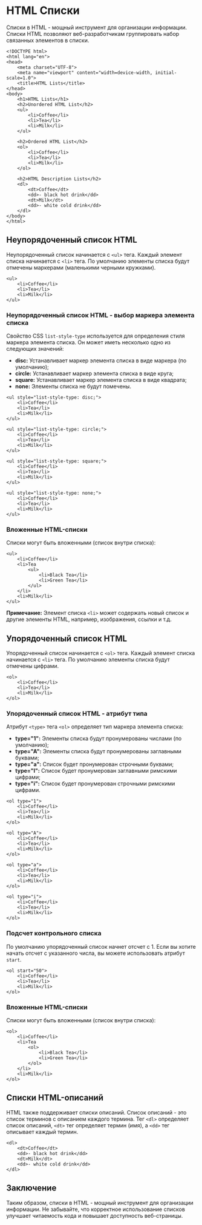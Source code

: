 # HTML Списки

Списки в HTML - мощный инструмент для организации информации. Списки HTML позволяют веб-разработчикам группировать набор связанных элементов в списки.

```
<!DOCTYPE html>
<html lang="en">
<head>
    <meta charset="UTF-8">
    <meta name="viewport" content="width=device-width, initial-scale=1.0">
    <title>HTML Lists</title>
</head>
<body>
    <h1>HTML Lists</h1>
    <h2>Unordered HTML List</h2>
    <ul>
        <li>Coffee</li>
        <li>Tea</li>
        <li>Milk</li>
    </ul>

    <h2>Ordered HTML List</h2>
    <ol>
        <li>Coffee</li>
        <li>Tea</li>
        <li>Milk</li>
    </ol>

    <h2>HTML Description Lists</h2>
    <dl>
        <dt>Coffee</dt>
        <dd>- black hot drink</dd>
        <dt>Milk</dt>
        <dd>- white cold drink</dd>
    </dl>
</body>
</html>
```

## Неупорядоченный список HTML

Неупорядоченный список начинается с ``<ul>`` тега. Каждый элемент списка начинается с ``<li>`` тега. По умолчанию элементы списка будут отмечены маркерами (маленькими черными кружками).

```
<ul>
    <li>Coffee</li>
    <li>Tea</li>
    <li>Milk</li>
</ul>
```

### Неупорядоченный список HTML - выбор маркера элемента списка

Свойство CSS ``list-style-type`` используется для определения стиля маркера элемента списка. Он может иметь несколько одно из следующих значений:

- **disc:** Устанавливает маркер элемента списка в виде маркера (по умолчанию);
- **circle:** Устанавливает маркер элемента списка в виде круга;
- **square:** Устанавливает маркер элемента списка в виде квадрата;
- **none:** Элементы списка не будут помечены.

```
<ul style="list-style-type: disc;">
    <li>Coffee</li>
    <li>Tea</li>
    <li>Milk</li>
</ul>

<ul style="list-style-type: circle;">
    <li>Coffee</li>
    <li>Tea</li>
    <li>Milk</li>
</ul>

<ul style="list-style-type: square;">
    <li>Coffee</li>
    <li>Tea</li>
    <li>Milk</li>
</ul>

<ul style="list-style-type: none;">
    <li>Coffee</li>
    <li>Tea</li>
    <li>Milk</li>
</ul>
```

### Вложенные HTML-списки

Списки могут быть вложенными (список внутри списка):

```
<ul>
    <li>Coffee</li>
    <li>Tea
        <ul>
            <li>Black Tea</li>
            <li>Green Tea</li>
        </ul>
    </li>
    <li>Milk</li>
</ul>
```

**Примечание:** Элемент списка ``<li>`` может содержать новый список и другие элементы HTML, например, изображения, ссылки и т.д.

## Упорядоченный список HTML

Упорядоченный список начинается с ``<ol>`` тега. Каждый элемент списка начинается с ``<li>`` тега. По умолчанию элементы списка будут отмечены цифрами.

```
<ol>
    <li>Coffee</li>
    <li>Tea</li>
    <li>Milk</li>
</ol>
```

### Упорядоченный список HTML - атрибут типа

Атрибут ``<type>`` тега ``<ol>`` определяет тип маркера элемента списка:

- **type="1":** Элементы списка будут пронумерованы числами (по умолчанию);
- **type="A":** Элементы списка будут пронумерованы заглавными буквами;
- **type="a":** Список будет пронумерован строчными буквами;
- **type="I":** Список будет пронумерован заглавными римскими цифрами;
- **type="i":** Список будет пронумерован строчными римскими цифрами.

```
<ol type="1">
    <li>Coffee</li>
    <li>Tea</li>
    <li>Milk</li>
</ol>

<ol type="A">
    <li>Coffee</li>
    <li>Tea</li>
    <li>Milk</li>
</ol>

<ol type="a">
    <li>Coffee</li>
    <li>Tea</li>
    <li>Milk</li>
</ol>

<ol type="i">
    <li>Coffee</li>
    <li>Tea</li>
    <li>Milk</li>
</ol>
```

### Подсчет контрольного списка

По умолчанию упорядоченный список начнет отсчет с 1. Если вы хотите начать отсчет с указанного числа, вы можете использовать атрибут ``start``.

```
<ol start="50">
    <li>Coffee</li>
    <li>Tea</li>
    <li>Milk</li>
</ol>
```

### Вложенные HTML-списки

Списки могут быть вложенными (список внутри списка):

```
<ol>
    <li>Coffee</li>
    <li>Tea
        <ol>
            <li>Black Tea</li>
            <li>Green Tea</li>
        </ol>
    </li>
    <li>Milk</li>
</ol>
```

## Списки HTML-описаний

HTML также поддерживает списки описаний. Список описаний - это список терминов с описанием каждого термина. Тег ``<dl>`` определяет список описаний, ``<dt>`` тег определяет термин (имя), а ``<dd>`` тег описывает каждый термин.

```
<dl>
    <dt>Coffee</dt>
    <dd>- black hot drink</dd>
    <dt>Milk</dt>
    <dd>- white cold drink</dd>
</dl>
```

## Заключение

Таким образом, списки в HTML - мощный инструмент для организации информации. Не забывайте, что корректное использование списков улучшает читаемость кода и повышает доступность веб-страницы.